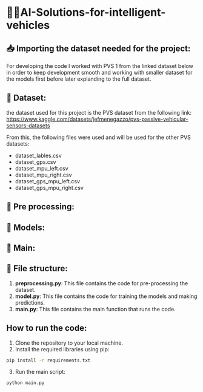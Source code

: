 # 🚗💨AI-Solutions-for-intelligent-vehicles

## 📥 Importing the dataset needed for the project:
For developing the code I worked with PVS 1 from the linked dataset below in order to keep development smooth and working with smaller dataset for the models first before later explanding to the full dataset.

## 🧮 Dataset:
the dataset used for this project is the PVS dataset from the following link:
https://www.kaggle.com/datasets/jefmenegazzo/pvs-passive-vehicular-sensors-datasets

From this, the following files were used and will be used for the other PVS datasets:
- dataset_lables.csv
- dataset_gps.csv
- dataset_mpu_left.csv
- dataset_mpu_right.csv
- dataset_gps_mpu_left.csv
- dataset_gps_mpu_right.csv

## 🔄 Pre processing:

## 🤖 Models:

## 🤝 Main:


## 📂 File structure:
1. **preprocessing.py**: This file contains the code for pre-processing the dataset.
2. **model.py**: This file contains the code for training the models and making predictions.
3. **main.py**: This file contains the main function that runs the code.

## How to run the code:
1. Clone the repository to your local machine.
2. Install the required libraries using pip:
```bash
pip install -r requirements.txt
```
3. Run the main script:
```bash
python main.py
```
